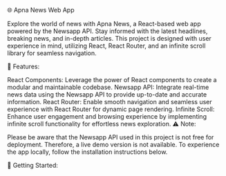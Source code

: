 🌐 Apna News Web App

Explore the world of news with Apna News, a React-based web app powered by the Newsapp API. Stay informed with the latest headlines, breaking news, and in-depth articles. This project is designed with user experience in mind, utilizing React, React Router, and an infinite scroll library for seamless navigation.

🔗 Features:

React Components: Leverage the power of React components to create a modular and maintainable codebase. Newsapp API: Integrate real-time news data using the Newsapp API to provide up-to-date and accurate information. React Router: Enable smooth navigation and seamless user experience with React Router for dynamic page rendering. Infinite Scroll: Enhance user engagement and browsing experience by implementing infinite scroll functionality for effortless news exploration. ⚠️ Note:

Please be aware that the Newsapp API used in this project is not free for deployment. Therefore, a live demo version is not available. To experience the app locally, follow the installation instructions below.

🚀 Getting Started:
